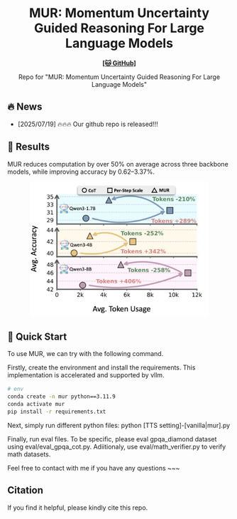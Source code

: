 <h1 align="center">
MUR: Momentum Uncertainty Guided Reasoning For Large
Language Models
</h1>

<p align="center">
  <!-- <a href="https://github.com/yayayacc/MUR/"><b>[🌐 PyPi Package]</b></a> • -->
  <!-- <a href="https://arxiv.org/abs/2503.13288"><b>[📜 Paper]</b></a> • -->
  <a href="https://github.com/yayayacc/MUR/"><b>[🐱 GitHub]</b></a>
  
</p>

<p align="center"> Repo for "MUR: Momentum Uncertainty Guided Reasoning For Large Language Models</a>"</p>
<!-- "<a href="https://arxiv.org/abs/2503.13288" target="_blank"> -->

## 🔥 News

- [2025/07/19] 🔥🔥🔥 Our github repo is released!!!

## 📖 Results

MUR reduces computation by over 50\% on average across three backbone models, while improving accuracy by 0.62–3.37\%.

<p align="center">
    <img src="./assets/Intro.png" alt="scaling" width="400">
</p>

## 🚀 Quick Start

To use MUR, we can try with the following command.

Firstly, create the environment and install the requirements. This implementation is accelerated and supported by vllm.

```bash
# env
conda create -n mur python==3.11.9
conda activate mur
pip install -r requirements.txt
```

Next, simply run different python files: python [TTS setting]-[vanilla|mur].py

Finally, run eval files. To be specific, please eval gpqa_diamond dataset using eval/eval_gpqa_cot.py. Adiitionaly, use eval/math_verifier.py to verify math datasets.

Feel free to contact with me if you have any questions ~~~

## Citation

If you find it helpful, please kindly cite this repo.
